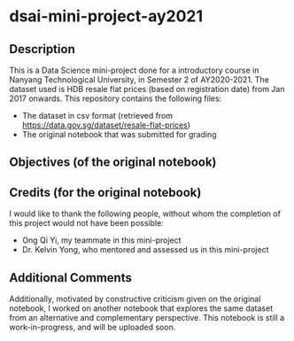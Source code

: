 # dsai-mini-project-ay2021

## Description
This is a Data Science mini-project done for a introductory course in Nanyang Technological University, in Semester 2 of AY2020-2021.
The dataset used is HDB resale flat prices (based on registration date) from Jan 2017 onwards.
This repository contains the following files:
* The dataset in csv format (retrieved from https://data.gov.sg/dataset/resale-flat-prices)
* The original notebook that was submitted for grading

## Objectives (of the original notebook)

## Credits (for the original notebook)
I would like to thank the following people, without whom the completion of this project would not have been possible:
* Ong Qi Yi, my teammate in this mini-project
* Dr. Kelvin Yong, who mentored and assessed us in this mini-project

## Additional Comments
Additionally, motivated by constructive criticism given on the original notebook, I worked on another notebook that explores the same dataset from an alternative and complementary perspective.
This notebook is still a work-in-progress, and will be uploaded soon.
